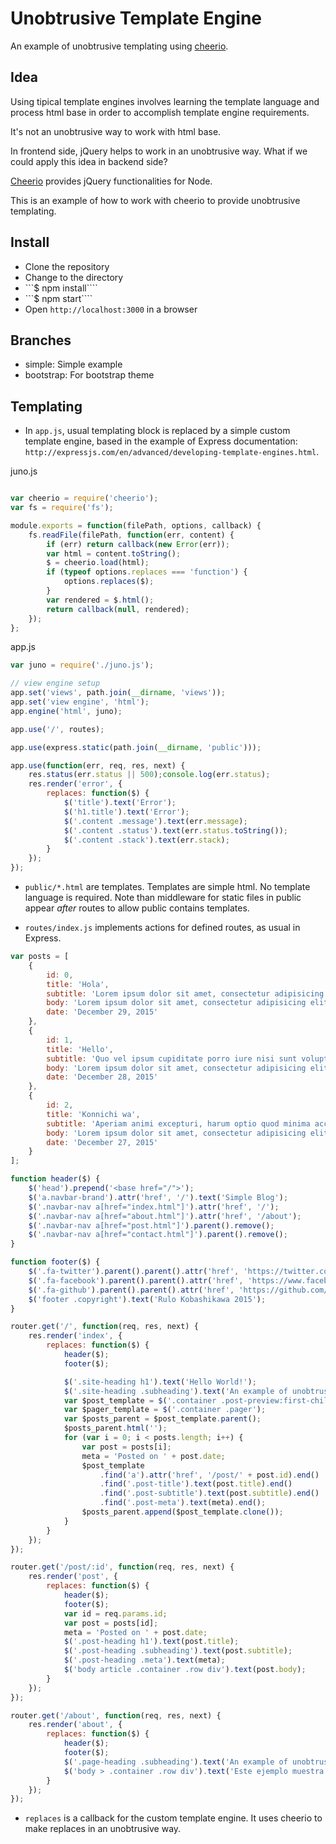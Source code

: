 # Unobtrusive Template Engine
An example of unobtrusive templating using [cheerio](https://github.com/cheeriojs/cheerio).

## Idea
Using tipical template engines involves learning the template language and process html base in order to accomplish template engine requirements.

It's not an unobtrusive way to work with html base.

In frontend side, jQuery helps to work in an unobtrusive way. What if we could apply this idea in backend side?

[Cheerio](https://github.com/cheeriojs/cheerio) provides jQuery functionalities for Node.

This is an example of how to work with cheerio to provide unobtrusive templating.

## Install
- Clone the repository
- Change to the directory
- ```$ npm install````
- ```$ npm start````
- Open ```http://localhost:3000``` in a browser

## Branches
- simple: Simple example
- bootstrap: For bootstrap theme

## Templating
- In ```app.js```, usual templating block is replaced by a simple custom template engine, based in the example of Express documentation: ```http://expressjs.com/en/advanced/developing-template-engines.html```.

juno.js
```javascript

var cheerio = require('cheerio');
var fs = require('fs');

module.exports = function(filePath, options, callback) {
    fs.readFile(filePath, function(err, content) {
        if (err) return callback(new Error(err));
        var html = content.toString();
        $ = cheerio.load(html);
        if (typeof options.replaces === 'function') {
            options.replaces($);
        }
        var rendered = $.html();
        return callback(null, rendered);
    });
};
```

app.js
```javascript
var juno = require('./juno.js');

// view engine setup
app.set('views', path.join(__dirname, 'views'));
app.set('view engine', 'html');
app.engine('html', juno);

app.use('/', routes);

app.use(express.static(path.join(__dirname, 'public')));

app.use(function(err, req, res, next) {
    res.status(err.status || 500);console.log(err.status);
    res.render('error', {
        replaces: function($) {
            $('title').text('Error');
            $('h1.title').text('Error');
            $('.content .message').text(err.message);
            $('.content .status').text(err.status.toString());
            $('.content .stack').text(err.stack);
        }
    });
});

```

- ```public/*.html``` are templates. Templates are simple html. No template language is required. Note than middleware for static files in public appear *after* routes to allow public contains templates.

- ```routes/index.js``` implements actions for defined routes, as usual in Express.

```javascript
var posts = [
    {
        id: 0,
        title: 'Hola',
        subtitle: 'Lorem ipsum dolor sit amet, consectetur adipisicing elit',
        body: 'Lorem ipsum dolor sit amet, consectetur adipisicing elit. Reprehenderit suscipit iste, quis minus incidunt repudiandae sequi modi, harum ex fugiat cum dolore amet ipsum distinctio consequuntur culpa architecto maiores! Minima!',
        date: 'December 29, 2015'
    },
    {
        id: 1,
        title: 'Hello',
        subtitle: 'Quo vel ipsum cupiditate porro iure nisi sunt voluptatum debitis ad laboriosam consectetur',
        body: 'Lorem ipsum dolor sit amet, consectetur adipisicing elit. Quo vel ipsum cupiditate porro iure nisi sunt voluptatum debitis ad laboriosam consectetur, distinctio voluptas sed, deleniti neque architecto corporis labore officia.',
        date: 'December 28, 2015'
    },
    {
        id: 2,
        title: 'Konnichi wa',
        subtitle: 'Aperiam animi excepturi, harum optio quod minima accusantium nostrum totam omnis obcaecati',
        body: 'Lorem ipsum dolor sit amet, consectetur adipisicing elit. Quod necessitatibus non tempore, magni veritatis optio dignissimos eveniet dolores. Aperiam animi excepturi, harum optio quod minima accusantium nostrum totam omnis obcaecati.',
        date: 'December 27, 2015'
    }
];

function header($) {
    $('head').prepend('<base href="/">');
    $('a.navbar-brand').attr('href', '/').text('Simple Blog');
    $('.navbar-nav a[href="index.html"]').attr('href', '/');
    $('.navbar-nav a[href="about.html"]').attr('href', '/about');
    $('.navbar-nav a[href="post.html"]').parent().remove();
    $('.navbar-nav a[href="contact.html"]').parent().remove();
}

function footer($) {
    $('.fa-twitter').parent().parent().attr('href', 'https://twitter.com/rulokoba').attr('target', '_blank');
    $('.fa-facebook').parent().parent().attr('href', 'https://www.facebook.com/akobashikawa').attr('target', '_blank');
    $('.fa-github').parent().parent().attr('href', 'https://github.com/akobashikawa').attr('target', '_blank');
    $('footer .copyright').text('Rulo Kobashikawa 2015');
}

router.get('/', function(req, res, next) {
    res.render('index', {
        replaces: function($) {
            header($);
            footer($);

            $('.site-heading h1').text('Hello World!');
            $('.site-heading .subheading').text('An example of unobtrusive templating');
            var $post_template = $('.container .post-preview:first-child');
            var $pager_template = $('.container .pager');
            var $posts_parent = $post_template.parent();
            $posts_parent.html('');
            for (var i = 0; i < posts.length; i++) {
                var post = posts[i];
                meta = 'Posted on ' + post.date;
                $post_template
                    .find('a').attr('href', '/post/' + post.id).end()
                    .find('.post-title').text(post.title).end()
                    .find('.post-subtitle').text(post.subtitle).end()
                    .find('.post-meta').text(meta).end();
                $posts_parent.append($post_template.clone());
            }
        }
    });
});

router.get('/post/:id', function(req, res, next) {
    res.render('post', {
        replaces: function($) {
            header($);
            footer($);
            var id = req.params.id;
            var post = posts[id];
            meta = 'Posted on ' + post.date;
            $('.post-heading h1').text(post.title);
            $('.post-heading .subheading').text(post.subtitle);
            $('.post-heading .meta').text(meta);
            $('body article .container .row div').text(post.body);
        }
    });
});

router.get('/about', function(req, res, next) {
    res.render('about', {
        replaces: function($) {
            header($);
            footer($);
            $('.page-heading .subheading').text('An example of unobtrusive templating');
            $('body > .container .row div').text('Este ejemplo muestra cómo se puede hacer unobtrusive templating a un tema bootstrap.');
        }
    });
});
```

- ```replaces``` is a callback for the custom template engine. It uses cheerio to make replaces in an unobtrusive way.
